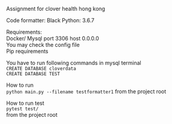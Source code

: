 Assignment for clover health hong kong

Code formatter: Black
Python: 3.6.7

Requirements:  
Docker/ Mysql port 3306 host 0.0.0.0  
You may check the config file  
Pip requirements  


You have to run following commands in mysql terminal  
```CREATE DATABASE cloverdata```  
```CREATE DATABASE TEST```

How to run  
```python main.py --filename testformatter1```
from the project root  

How to run test  
```pytest test/```  
from the project root
